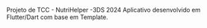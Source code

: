 Projeto de TCC - NutriHelper -3DS 2024
Aplicativo desenvolvido em Flutter/Dart com base em Template.
